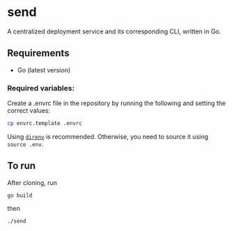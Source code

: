 # send
A centralized deployment service and its corresponding CLI, written in Go.

## Requirements
- Go (latest version)

### Required variables:
Create a .envrc file in the repository by running the following and setting the correct values:
```bash
cp envrc.template .envrc
```

Using [`direnv`](https://direnv.net) is recommended. Otherwise, you need to source it using `source .env`.

## To run
After cloning, run
```
go build
```
then
```
./send
```

